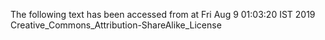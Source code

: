 The following text has been accessed from at Fri Aug 9 01:03:20 IST 2019
Creative_Commons_Attribution-ShareAlike_License
